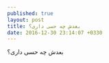 ```yaml
---
published: true
layout: post
title: بعدش چه حسی داری؟
date: 2016-12-30 23:14:07 +0330
---
```

بعدش چه حسی داری؟
